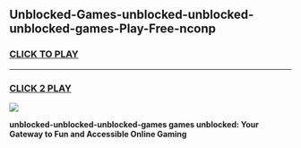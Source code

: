 
## Unblocked-Games-unblocked-unblocked-unblocked-games-Play-Free-nconp
<h3>
<a href="https://premium76.site?title=unblocked-unblocked-unblocked-games&ref=18A1">CLICK TO PLAY</a></h3>
<hr>

<h3>
<a href="https://premium76.site?title=unblocked-unblocked-unblocked-games&ref=18A1">CLICK 2 PLAY</a>
  
</h3>

<a href="https://premium76.site?title=unblocked-unblocked-unblocked-games&ref=18A1"><img src="https://clearcache.store/games.png"></a>


**unblocked-unblocked-unblocked-games games unblocked: Your Gateway to Fun and Accessible Online Gaming**
